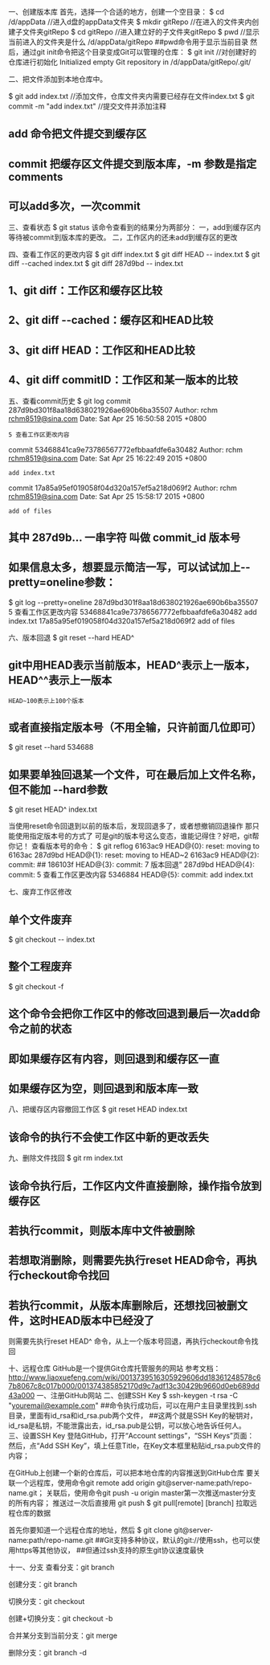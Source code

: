 一、创建版本库
首先，选择一个合适的地方，创建一个空目录：
$ cd /d/appData //进入d盘的appData文件夹
$ mkdir gitRepo //在进入的文件夹内创建子文件夹gitRepo
$ cd gitRepo //进入建立好的子文件夹gitRepo
$ pwd        //显示当前进入的文件夹是什么
/d/appData/gitRepo
##pwd命令用于显示当前目录
然后，通过git init命令把这个目录变成Git可以管理的仓库：
$ git init   //对创建好的仓库进行初始化
Initialized empty Git repository in /d/appData/gitRepo/.git/

二、把文件添加到本地仓库中。

$ git add index.txt //添加文件，仓库文件夹内需要已经存在文件index.txt
$ git commit -m "add index.txt" //提交文件并添加注释
## add 命令把文件提交到缓存区
## commit 把缓存区文件提交到版本库，-m 参数是指定comments
## 可以add多次，一次commit

三、查看状态
$ git status
该命令查看到的结果分为两部分：
一，add到缓存区内等待被commit到版本库的更改。
二，工作区内的还未add到缓存区的更改

四、查看工作区的更改内容
$ git diff index.txt
$ git diff HEAD -- index.txt
$ git diff --cached index.txt
$ git diff 287d9bd -- index.txt

## 1、git diff：工作区和缓存区比较
## 2、git diff --cached：缓存区和HEAD比较
## 3、git diff HEAD：工作区和HEAD比较
## 4、git diff commitID：工作区和某一版本的比较

五、查看commit历史
$ git log
commit 287d9bd301f8aa18d638021926ae690b6ba35507
Author: rchm <rchm8519@sina.com>
Date:   Sat Apr 25 16:50:58 2015 +0800

    5 查看工作区更改内容

commit 53468841ca9e73786567772efbbaafdfe6a30482
Author: rchm <rchm8519@sina.com>
Date:   Sat Apr 25 16:22:49 2015 +0800

    add index.txt

commit 17a85a95ef019058f04d320a157ef5a218d069f2
Author: rchm <rchm8519@sina.com>
Date:   Sat Apr 25 15:58:17 2015 +0800

    add of files
## 其中 287d9b... 一串字符 叫做 commit_id 版本号
## 如果信息太多，想要显示简洁一写，可以试试加上--pretty=oneline参数：
$ git log --pretty=oneline
287d9bd301f8aa18d638021926ae690b6ba35507 5 查看工作区更改内容
53468841ca9e73786567772efbbaafdfe6a30482 add index.txt
17a85a95ef019058f04d320a157ef5a218d069f2 add of files

六、版本回退
$ git reset --hard HEAD^
## git中用HEAD表示当前版本，HEAD^表示上一版本，HEAD^^表示上一版本
    HEAD~100表示上100个版本
## 或者直接指定版本号（不用全输，只许前面几位即可）

$ git reset --hard 534688
## 如果要单独回退某一个文件，可在最后加上文件名称，但不能加 --hard参数
$ git reset HEAD^ index.txt

当使用reset命令回退到以前的版本后，发现回退多了，或者想撤销回退操作
那只能使用指定版本号的方式了
可是git的版本号这么变态，谁能记得住？好吧，git帮你记！
查看版本号的命令：
$ git reflog
6163ac9 HEAD@{0}: reset: moving to 6163ac
287d9bd HEAD@{1}: reset: moving to HEAD~2
6163ac9 HEAD@{2}: commit: ##
186103f HEAD@{3}: commit: 7 版本回退”
287d9bd HEAD@{4}: commit: 5 查看工作区更改内容
5346884 HEAD@{5}: commit: add index.txt

七、废弃工作区修改

## 单个文件废弃
$ git checkout -- index.txt
## 整个工程废弃
$ git checkout -f
## 这个命令会把你工作区中的修改回退到最后一次add命令之前的状态
## 即如果缓存区有内容，则回退到和缓存区一直
## 如果缓存区为空，则回退到和版本库一致

八、把缓存区内容撤回工作区
$ git reset HEAD index.txt
## 该命令的执行不会使工作区中新的更改丢失

九、删除文件找回
$ git rm index.txt
## 该命令执行后，工作区内文件直接删除，操作指令放到缓存区
## 若执行commit，则版本库中文件被删除
## 若想取消删除，则需要先执行reset HEAD命令，再执行checkout命令找回
## 若执行commit，从版本库删除后，还想找回被删文件，这时HEAD版本中已经没了
则需要先执行reset HEAD^ 命令，从上一个版本号回退，再执行checkout命令找回

十、远程仓库
GitHub是一个提供Git仓库托管服务的网站
参考文档：http://www.liaoxuefeng.com/wiki/0013739516305929606dd18361248578c67b8067c8c017b000/001374385852170d9c7adf13c30429b9660d0eb689dd43a000
一、注册GitHub网站
二、创建SSH Key
    $ ssh-keygen -t rsa -C "youremail@example.com"
    ##命令执行成功后，可以在用户主目录里找到.ssh目录，里面有id_rsa和id_rsa.pub两个文件，
    ##这两个就是SSH Key的秘钥对，id_rsa是私钥，不能泄露出去，id_rsa.pub是公钥，可以放心地告诉任何人。
三、设置SSH Key
    登陆GitHub，打开“Account settings”，“SSH Keys”页面：
    然后，点“Add SSH Key”，填上任意Title，在Key文本框里粘贴id_rsa.pub文件的内容；

在GitHub上创建一个新的仓库后，可以把本地仓库的内容推送到GitHub仓库
要关联一个远程库，使用命令git remote add origin git@server-name:path/repo-name.git；
关联后，使用命令git push -u origin master第一次推送master分支的所有内容；
推送过一次后直接用  git push
$ git pull[remote] [branch] 拉取远程仓库的数据

首先你要知道一个远程仓库的地址，然后
$ git clone git@server-name:path/repo-name.git
##Git支持多种协议，默认的git://使用ssh，也可以使用https等其他协议，
##但通过ssh支持的原生git协议速度最快


十一、分支
查看分支：git branch

创建分支：git branch <name>

切换分支：git checkout <name>

创建+切换分支：git checkout -b <name>

合并某分支到当前分支：git merge <name>

删除分支：git branch -d <name>

